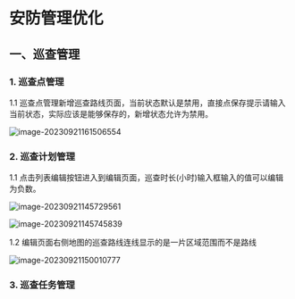 # 安防管理优化

## 一、巡查管理

### 1. 巡查点管理

1.1 巡查点管理新增巡查路线页面，当前状态默认是禁用，直接点保存提示请输入当前状态，实际应该是能够保存的，新增状态允许为禁用。

![image-20230921161506554](C:\Users\Administrator\AppData\Roaming\Typora\typora-user-images\image-20230921161506554.png)

### 2. 巡查计划管理

1.1 点击列表编辑按钮进入到编辑页面，巡查时长(小时)输入框输入的值可以编辑为负数。

![image-20230921145729561](C:\Users\Administrator\AppData\Roaming\Typora\typora-user-images\image-20230921145729561.png)

![image-20230921145745839](C:\Users\Administrator\AppData\Roaming\Typora\typora-user-images\image-20230921145745839.png)

1.2 编辑页面右侧地图的巡查路线连线显示的是一片区域范围而不是路线

![image-20230921150010777](C:\Users\Administrator\AppData\Roaming\Typora\typora-user-images\image-20230921150010777.png)



### 3. 巡查任务管理